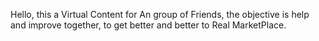 Hello, this a Virtual Content for An group of Friends, the objective is help and improve together, to get better and better to Real MarketPlace.
